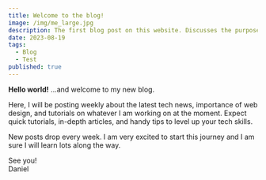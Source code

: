 ```yaml
---
title: Welcome to the blog!
image: /img/me_large.jpg
description: The first blog post on this website. Discusses the purpose of this blog and my posting schedule that I will (hopefully) stick to.
date: 2023-08-19
tags:
  - Blog
  - Test
published: true
---
```


**Hello world!** ...and welcome to my new blog.

Here, I will be posting weekly about the latest tech news, importance of web design, and tutorials on whatever I am working on at the moment. Expect quick tutorials, in-depth articles, and handy tips to level up your tech skills.

New posts drop every week. I am very excited to start this journey and I am sure I will learn lots along the way.

See you!<br/>
Daniel

